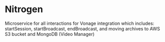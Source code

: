 # Nitrogen
Microservice for all interactions for Vonage integration which includes: startSession, startBroadcast, endBroadcast, and moving archives to AWS S3 bucket and MongoDB (Video Manager)
